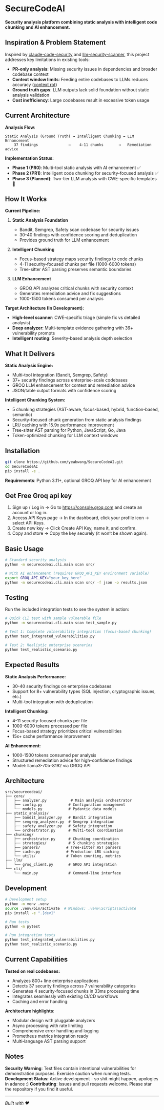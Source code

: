 # SecureCodeAI

**Security analysis platform combining static analysis with intelligent code chunking and AI enhancement.**

## Inspiration & Problem Statement

Inspired by [claude-code-security](https://github.com/anthropics/claude-code-security-review) and [llm-security-scanner](https://github.com/iknowjason/llm-security-scanner), this project addresses key limitations in existing tools:

- **PR-only analysis**: Missing security issues in dependencies and broader codebase context
- **Context window limits**: Feeding entire codebases to LLMs reduces accuracy ([context rot](https://research.trychroma.com/context-rot))
- **Ground truth gaps**: LLM outputs lack solid foundation without static analysis validation
- **Cost inefficiency**: Large codebases result in excessive token usage

## Current Architecture

**Analysis Flow:**
```
Static Analysis (Ground Truth) → Intelligent Chunking → LLM Enhancement
    37 findings              →    4-11 chunks       →   Remediation advice
```

**Implementation Status:**
- **Phase 1 (PR0)**: Multi-tool static analysis with AI enhancement ✅
- **Phase 2 (PR1)**: Intelligent code chunking for security-focused analysis ✅  
- **Phase 3 (Planned)**: Two-tier LLM analysis with CWE-specific templates 🚧

## How It Works

**Current Pipeline:**

1. **Static Analysis Foundation**
   - Bandit, Semgrep, Safety scan codebase for security issues
   - 30-40 findings with confidence scoring and deduplication
   - Provides ground truth for LLM enhancement

2. **Intelligent Chunking** 
   - Focus-based strategy maps security findings to code chunks
   - 4-11 security-focused chunks per file (1000-6000 tokens)
   - Tree-sitter AST parsing preserves semantic boundaries

3. **LLM Enhancement**
   - GROQ API analyzes critical chunks with security context
   - Generates remediation advice and fix suggestions
   - 1000-1500 tokens consumed per analysis

**Target Architecture (In Development):**
- **High-level scanner**: CWE-specific triage (simple fix vs detailed analysis)
- **Deep analyzer**: Multi-template evidence gathering with 36+ vulnerability prompts
- **Intelligent routing**: Severity-based analysis depth selection

## What It Delivers

**Static Analysis Engine:**
- Multi-tool integration (Bandit, Semgrep, Safety)
- 37+ security findings across enterprise-scale codebases
- GROQ LLM enhancement for context and remediation advice
- JSON/table output formats with confidence scoring

**Intelligent Chunking System:**
- 5 chunking strategies (AST-aware, focus-based, hybrid, function-based, semantic)
- Security-focused chunk generation from static analysis findings
- LRU caching with 15.9x performance improvement
- Tree-sitter AST parsing for Python, JavaScript, Go, Java
- Token-optimized chunking for LLM context windows

## Installation

```bash
git clone https://github.com/yeabwang/SecureCodeAI.git
cd SecureCodeAI
pip install -e .
```

**Requirements**: Python 3.11+, optional GROQ API key for AI enhancement

## Get Free Groq api key

1. Sign up / Log in → Go to https://console.groq.com and create an account or log in.
2. Access API Keys page → In the dashboard, click your profile icon → select API Keys.
3. Create new key → Click Create API Key, name it, and confirm.
4. Copy and store → Copy the key securely (it won’t be shown again).

## Basic Usage

```bash
# Standard security analysis
python -m securecodeai.cli.main scan src/

# With AI enhancement (requires GROQ_API_KEY environment variable)
export GROQ_API_KEY="your_key_here"
python -m securecodeai.cli.main scan src/ -f json -o results.json
```

## Testing

Run the included integration tests to see the system in action:

```bash
# Quick CLI test with sample vulnerable file
python -m securecodeai.cli.main scan test_sample.py

# Test 1: Complete vulnerability integration (focus-based chunking)
python test_integrated_vulnerabilities.py  

# Test 2: Realistic enterprise scenarios
python test_realistic_scenario.py
```

## Expected Results

**Static Analysis Performance:**
- 30-40 security findings on enterprise codebases
- Support for 8+ vulnerability types (SQL injection, cryptographic issues, etc.)
- Multi-tool integration with deduplication

**Intelligent Chunking:**
- 4-11 security-focused chunks per file
- 1000-6000 tokens processed per file
- Focus-based strategy prioritizes critical vulnerabilities
- 15x+ cache performance improvement

**AI Enhancement:**
- 1000-1500 tokens consumed per analysis
- Structured remediation advice for high-confidence findings
- Model: llama3-70b-8192 via GROQ API

## Architecture

```
src/securecodeai/
├── core/
│   ├── analyzer.py           # Main analysis orchestrator
│   ├── config.py            # Configuration management
│   └── models.py            # Pydantic data models
├── static_analysis/
│   ├── bandit_analyzer.py   # Bandit integration
│   ├── semgrep_analyzer.py  # Semgrep integration
│   ├── safety_analyzer.py   # Safety integration
│   └── orchestrator.py      # Multi-tool coordination
├── chunking/
│   ├── orchestrator.py      # Chunking coordination
│   ├── strategies/          # 5 chunking strategies
│   ├── parsers/            # Tree-sitter AST parsers
│   ├── cache.py            # Production LRU caching
│   └── utils/              # Token counting, metrics
├── llm/
│   └── groq_client.py       # GROQ API integration
└── cli/
    └── main.py              # Command-line interface
```

## Development

```bash
# Development setup
python -m venv .venv
source .venv/bin/activate  # Windows: .venv\Scripts\activate
pip install -e ".[dev]"

# Run tests
python -m pytest

# Run integration tests
python test_integrated_vulnerabilities.py
python test_realistic_scenario.py
```

## Current Capabilities

**Tested on real codebases:**
- Analyzes 800+ line enterprise applications
- Detects 37 security findings across 7 vulnerability categories  
- Generates 4 security-focused chunks in 33ms processing time
- Integrates seamlessly with existing CI/CD workflows
- Caching and error handling

**Architecture highlights:**
- Modular design with pluggable analyzers
- Async processing with rate limiting
- Comprehensive error handling and logging
- Prometheus metrics integration ready
- Multi-language AST parsing support


## Notes

**Security Warning**: Test files contain intentional vulnerabilities for demonstration purposes. Exercise caution when running tests.
**Development Status**: Active development - so shit might happen, apologies in adance :)
**Contributing**: Issues and pull requests welcome. Please star the repository if you find it useful.

---
*Built with ❤️*
